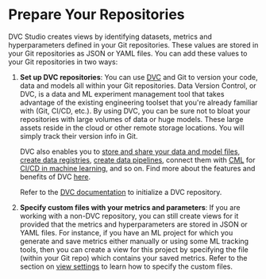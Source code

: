 # Prepare Your Repositories

DVC Studio creates views by identifying datasets, metrics and hyperparameters
defined in your Git repositories. These values are stored in your Git
repositories as JSON or YAML files. You can add these values to your Git
repositories in two ways:

1. **Set up DVC repositories**: You can use [DVC](https://dvc.org/) and Git to
   version your code, data and models all within your Git repositories. Data
   Version Control, or DVC, is a data and ML experiment management tool that
   takes advantage of the existing engineering toolset that you're already
   familiar with (Git, CI/CD, etc.). By using DVC, you can be sure not to bloat
   your repositories with large volumes of data or huge models. These large
   assets reside in the cloud or other remote storage locations. You will simply
   track their version info in Git.

   DVC also enables you to [store and share your data and model files], [create
   data registries], [create data pipelines], connect them with
   [CML](https://cml.dev) for [CI/CD in machine learning], and so on. Find more
   about the features and benefits of DVC [here](/doc/start).

   Refer to the [DVC documentation](https://dvc.org/doc) to initialize a DVC
   repository.

   [store and share your data and model files]:
     /doc/start/data-and-model-versioning#storing-and-sharing
   [create data registries]: /doc/use-cases/data-registries
   [create data pipelines]: /doc/start/data-pipelines
   [ci/cd in machine learning]: /doc/use-cases/ci-cd-for-machine-learning

2. **Specify custom files with your metrics and parameters**: If you are working
   with a non-DVC repository, you can still create views for it provided that
   the metrics and hyperparameters are stored in JSON or YAML files. For
   instance, if you have an ML project for which you generate and save metrics
   either manually or using some ML tracking tools, then you can create a view
   for this project by specifying the file (within your Git repo) which contains
   your saved metrics. Refer to the section on
   [view settings](/doc/studio/user-guide/views/view-settings#non-dvc-repositories)
   to learn how to specify the custom files.
